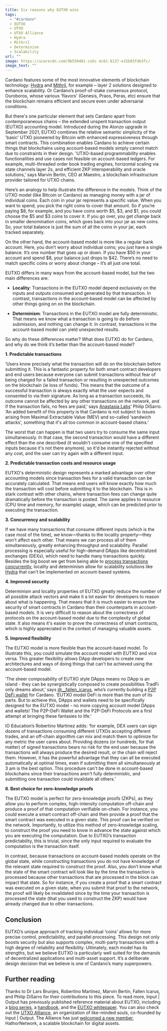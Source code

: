 ```yaml
---
title: Six reasons why EUTXO wins
tags:
  - "#cardano"
  - EUTXO
  - UTXO
  - UTXO Alliance
  - Hydra
  - Mithril
  - Determinism
  - Scalability
url: ""
image: https://ucarecdn.com/9b550481-ca5c-4c61-8137-e15b83f4b3fc/
image_text: ""
---
```


Cardano features some of the most innovative elements of blockchain technology: [Hydra](https://hydra.family/head-protocol/) and [Mithril](https://mithril.network/doc/), for example – layer 2 solutions designed to enhance scalability. Or Cardano’s proof-of-stake consensus protocol, Ouroboros, whose various 'flavors' (Genesis, Praos, Peras, etc) ensure that the blockchain remains efficient and secure even under adversarial conditions.

But there's one particular element that sets Cardano apart from contemporaneous chains – the extended unspent transaction output (EUTXO) accounting model. Introduced during the Alonzo upgrade in September 2021, EUTXO combines the relative semantic simplicity of the 'basic' UTXO pioneered by Bitcoin with enhanced expressiveness through smart contracts. This combination enables Cardano to achieve certain things that blockchains using account-based models simply cannot match due to constraints in their design. 'UTXO-based programmability enables functionalities and use cases not feasible on account-based ledgers. For example, multi-threaded order book trading engines, horizontal scaling via state channels layer 2s, and efficient ZKP interoperability and oracle solutions,' says Marvin Bertin, CEO at Maestro, a blockchain infrastructure provider tailored for UTXO chains.

Here’s an analogy to help illustrate the difference in the models. Think of the UTXO model (like Bitcoin or Cardano) as managing money with a jar of individual coins. Each coin in your jar represents a specific value. When you want to spend, you pick the right coins to cover that amount. So if you’re paying $8, for example, and you have coins worth $5, $3, and $1, you could choose the $5 and $3 coins to cover it. If you go over, you get change back in smaller denomination coins, which goes back into your jar as new coins. So, your total balance is just the sum of all the coins in your jar, each tracked separately.

On the other hand, the account-based model is more like a regular bank account. Here, you don’t worry about individual coins; you just have a single balance. It’s one number that goes up or down. If you have $50 in your account and spend $8, your balance just drops to $42. There’s no need to match specific coins or worry about change – it’s all just one total.

EUTXO differs in many ways from the account-based model, but the two main differences are:

*   **Locality**: Transactions in the EUTXO model depend exclusively on the inputs and outputs consumed and generated by that transaction. In contrast, transactions in the account-based model can be affected by other things going on on the blockchain.
    
*   **Determinism**: Transactions in the EUTXO model are fully deterministic. That means we know what a transaction is going to do before submission, and nothing can change it. In contrast, transactions in the account-based model can yield unexpected results.
    

So why do these differences matter? What does EUTXO do for Cardano, and why do we think it’s better than the account-based model?

**1\. Predictable transactions**

‘Users know precisely what the transaction will do on the blockchain before submitting it. This is a fantastic property for both smart contract developers and end users because everyone can submit transactions without fear of being charged for a failed transaction or resulting in unexpected outcomes on the blockchain (ie loss of funds). This means that the outcome of a successful transaction is always exactly what the user expects and consented to via their signature. As long as a transaction succeeds, its outcome cannot be affected by any other transactions on the network, and if the transaction fails, no fees are paid,’ says [Anastasia Labs](https://anastasialabs.com/)’ Philip DiSarro. ‘An added benefit of this property is that Cardano is not subject to issues arising from Maximal Extractable Value (MEV) and so-called 'sandwich attacks', something that it's all too common in account-based chains.’

The worst that can happen is that two users try to consume the same input simultaneously. In that case, the second transaction would have a different effect than the one described (it wouldn't consume one of the specified inputs because it's not there anymore), so it'd be instantly rejected without any cost, and the user can try again with a different input.

**2\. Predictable transaction costs and resource usage**

EUTXO's deterministic design represents a marked advantage over other accounting models since transaction fees for a valid transaction can be accurately calculated. That means end users will know exactly how much the transaction will cost before submitting it to the blockchain. This is in stark contrast with other chains, where transaction fees can change quite dramatically before the transaction is posted. The same applies to resource (CPU time and memory, for example) usage, which can be predicted prior to executing the transaction.

**3\. Concurrency and scalability**

If we have many transactions that consume different inputs (which is the case most of the time), we know—thanks to the locality property—they won't affect each other. That means we can process all of them simultaneously, greatly enhancing throughput and scalability. Parallel processing is especially useful for high-demand DApps like decentralized exchanges (DEXs), which need to handle many transactions quickly. Besides the big boost we get from being able to [process transactions concurrently](https://iohk.io/en/blog/posts/2021/09/10/concurrency-and-all-that-cardano-smart-contracts-and-the-eutxo-model/), locality and determinism allow for scalability solutions like [Hydra](https://hydra.family/head-protocol/) that can't be implemented on account-based systems.

**4\. Improved security**

Determinism and locality properties of EUTXO greatly reduce the number of all possible attack vectors and make it a lot easier for developers to reason about what is happening. That means that it is much easier to ensure the security of smart contracts in Cardano than their counterparts in account-based models. It is very difficult to reason about the correctness of protocols on the account-based model due to the complexity of global state. It also means it's easier to prove the correctness of smart contracts, which is highly appreciated in the context of managing valuable assets.

**5\. Improved flexibility**

The EUTXO model is more flexible than the account-based model. To illustrate this, you could simulate the account model with EUTXO and vice versa. This greater flexibility allows DApp developers to create new architectures and ways of doing things that can't be achieved using the account-based model.

‘The sheer composability of EUTXO style DApps means no DApp is an island - they can be synergistically composed to create possibilities TradFi only dreams about,’ says [@\_\_fallen\_icarus](https://x.com/__fallen_icarus), who’s currently building a [P2P DeFi wallet](https://x.com/__fallen_icarus/status/1853082077974925362) for Cardano. ‘EUTXO model DeFi is more than the sum of its parts. But to achieve this, DApps and wallets need to be specifically designed for the EUTXO model - no more copying account model DApps and wallets! The P2P-DeFi Wallet and the P2P-DeFi Protocols are a first attempt at bringing these fantasies to life.’

IO Education’s Robertino Martinez adds: ‘for example, DEX users can sign dozens of transactions consuming different UTXOs accepting different trades, and an off-chain algorithm can mix and match them to optimize for any metric the user cares about. Providing dozens (or hundreds, for that matter) of signed transactions bears no risk for the end user because the transactions will always produce the desired result, or the chain will reject them. However, it has the powerful advantage that they can all be executed automatically at optimal times, even if submitting them all simultaneously at 3 am is the best option. This procedure can't be done in account-based blockchains since their transactions aren't fully deterministic, and submitting one transaction could invalidate all others.’

**6\. Best choice for zero-knowledge proofs**

The EUTXO model is perfect for zero-knowledge proofs (ZKPs), as they allow you to perform complex, high-intensity computation off-chain and produce a proof of that computation verifiable on-chain. For instance, you could execute a smart contract off-chain and then provide a proof that the smart contract was executed in a given state. This proof can be verified on the network. Importantly, to utilize this method of zero-knowledge scaling, to construct the proof you need to know in advance the state against which you are executing the computation. Due to EUTXO’s transaction predictability, this is trivial, since the only input required to evaluate the computation is the transaction itself.

In contrast, because transactions on account-based models operate on the global state, while constructing transactions you do not have knowledge of the relevant state required to construct the proof. Also, you don’t know what the state of the smart contract will look like by the time the transaction is processed because other transactions that are processed in the block can impact that state. So for instance, if you create a proof that a smart contract was executed on a given state, when you submit that proof to the network, the proof will likely be invalidated since by the time your transaction is processed the state (that you used to construct the ZKP) would have already changed due to other transactions.

## Conclusion

EUTXO’s unique approach of tracking individual ‘coins’ allows for more precise control, predictability, and parallel processing. This design not only boosts security but also supports complex, multi-party transactions with a high degree of reliability and flexibility. Ultimately, each model has its strengths, but we believe EUTXO is particularly well suited for the demands of decentralized applications and multi-asset support. It’s a deliberate design decision that we believe is one of Cardano’s many superpowers.

## Further reading

Thanks to Dr Lars Brunjes, Robertino Martinez, Marvin Bertin, Fallen Icarus, and Philip DiSarro for their contributions to this piece. To read more, Input | Output has previously published reference material about EUTXO, including a [blog series](https://iohk.io/en/blog/posts/2021/03/11/cardanos-extended-utxo-accounting-model/), a [handbook](https://ucarecdn.com/6d3813f2-6886-4c61-833f-e78ba5f887d7/EUTXOhandbook_for_EC.pdf), and the [EUTXO whitepaper](https://iohk.io/en/research/library/papers/the-extended-utxo-model/). You can also check out the [UTXO Alliance](https://utxo-alliance.org/), an organization of like-minded souls, co-founded by Input | Output. The Alliance has just [welcomed a new member](https://x.com/UtxoAlliance/status/1866649884650029131), HathorNetwork, a scalable blockchain for digital assets.
